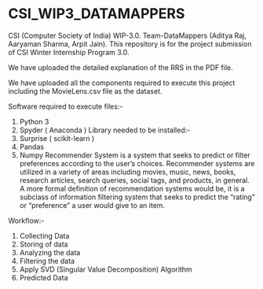 # CSI_WIP3_DATAMAPPERS
CSI (Computer Society of India) WIP-3.0. Team-DataMappers (Aditya Raj, Aaryaman Sharma, Arpit Jain).
This repository is for the project submission of CSI Winter Internship Program 3.0.

We have uploaded the detailed explanation of the RRS in the PDF file.

We have uploaded all the components required to execute this project including the MovieLens.csv file as the dataset.

Software required to execute files:-
1. Python 3 
2. Spyder ( Anaconda )
Library needed to be installed:-
1. Surprise ( scikit-learn )
2. Pandas
3. Numpy
Recommender System is a system that seeks to predict or filter preferences according to the user’s choices. Recommender systems are utilized in a variety of areas including movies, music, news, books, research articles, search queries, social tags, and products, in general. A more formal definition of recommendation systems would be, it is a subclass of information filtering system that seeks to predict the “rating” or “preference” a user would give to an item.

Workflow:-
1. Collecting Data
2. Storing of data
3. Analyzing the data
4. Filtering the data
5. Apply SVD (Singular Value Decomposition) Algorithm
6. Predicted Data
